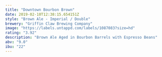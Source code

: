 ```yaml
---
title: "Downtown Bourbon Brown"
date: 2019-02-10T12:38:15.654151Z
style: "Brown Ale - Imperial / Double"
brewery: "Griffin Claw Brewing Company"
image: "https://labels.untappd.com/labels/1087083?size=hd"
rating: "3.92"
description: "Brown Ale Aged in Bourbon Barrels with Espresso Beans"
abv: "9.0"
ibu: "22"
---
```

